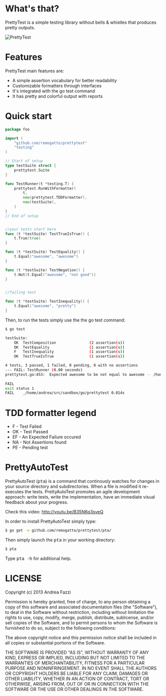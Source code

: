 # What's that?

PrettyTest is a simple testing library without bells & whistles that
produces pretty outputs.

![PrettyTest](http://remogatto.github.io/images/prettytest.png)

# Features

PrettyTest main features are:

  * A simple assertion vocabulary for better readability
  * Customizable formatters through interfaces
  * It's integrated with the go test command
  * It has pretty and colorful output with reports

# Quick start

~~~go
package foo

import (
	"github.com/remogatto/prettytest"
	"testing"
)

// Start of setup
type testSuite struct {
	prettytest.Suite
}

func TestRunner(t *testing.T) {
	prettytest.RunWithFormatter(
		t,
		new(prettytest.TDDFormatter),
		new(testSuite),
	)
}
// End of setup


//your tests start here
func (t *testSuite) TestTrueIsTrue() {
	t.True(true)
}

func (t *testSuite) TestEquality() {
	t.Equal("awesome", "awesome")
}

func (t *testSuite) TestNegation() {
	t.Not(t.Equal("awesome", "not good"))
}


//failing test

func (t *testSuite) TestInequality() {
	t.Equal("awesome", "pretty")
}
~~~

Then, to run the tests simply use the the go test command:

~~~bash
$ go test

testSuite:
	OK	TestComposition               (2 assertion(s))
	OK	TestEquality                  (1 assertion(s))
	F	TestInequality                (1 assertion(s))
	OK	TestTrueIsTrue                (1 assertion(s))

4 tests, 3 passed, 1 failed, 0 pending, 0 with no assertions
--- FAIL: TestRunner (0.00 seconds)
prettytest.go:453: 	Expected awesome to be not equal to awesome -- /home/andrea/src/sandbox/go/prettytest/example_test.go:39
		
FAIL
exit status 1
FAIL	_/home/andrea/src/sandbox/go/prettytest	0.014s
~~~

# TDD formatter legend

* F  - Test Failed
* OK - Test Passed
* EF - An Expected Failure occured
* NA - Not Assertions found
* PE - Pending test

# PrettyAutoTest

PrettyAutoTest (<tt>pta</tt>) is a command that continously watches
for changes in your source directory and subdirectories. When a file
is modified it re-executes the tests. PrettyAutoTest promotes an agile
development approach: write tests, write the implementation, have an
immediate visual feedback about your progress.

Check this video: http://youtu.be/B35N6q3sveQ

In order to install PrettyAutoTest simply type:

~~~bash
$ go get -v github.com/remogatto/prettytest/pta/
~~~

Then simply launch the <tt>pta</tt> in your working directory:

~~~bash
$ pta
~~~

Type <tt>pta -h</tt> for additional help.

# LICENSE

Copyright (c) 2013 Andrea Fazzi

Permission is hereby granted, free of charge, to any person obtaining
a copy of this software and associated documentation files (the
"Software"), to deal in the Software without restriction, including
without limitation the rights to use, copy, modify, merge, publish,
distribute, sublicense, and/or sell copies of the Software, and to
permit persons to whom the Software is furnished to do so, subject to
the following conditions:

The above copyright notice and this permission notice shall be
included in all copies or substantial portions of the Software.

THE SOFTWARE IS PROVIDED "AS IS", WITHOUT WARRANTY OF ANY KIND,
EXPRESS OR IMPLIED, INCLUDING BUT NOT LIMITED TO THE WARRANTIES OF
MERCHANTABILITY, FITNESS FOR A PARTICULAR PURPOSE AND
NONINFRINGEMENT. IN NO EVENT SHALL THE AUTHORS OR COPYRIGHT HOLDERS BE
LIABLE FOR ANY CLAIM, DAMAGES OR OTHER LIABILITY, WHETHER IN AN ACTION
OF CONTRACT, TORT OR OTHERWISE, ARISING FROM, OUT OF OR IN CONNECTION
WITH THE SOFTWARE OR THE USE OR OTHER DEALINGS IN THE SOFTWARE.
